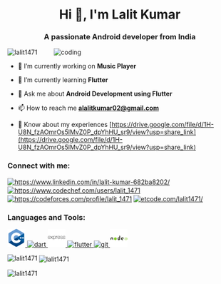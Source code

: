 <h1 align="center">Hi 👋, I'm Lalit Kumar</h1>
<h3 align="center">A passionate Android developer from India</h3>

<img align="right" alt="coding" width="400" src="https://i.gifer.com/6tXM.gif">

<p align="left"> <img src="https://komarev.com/ghpvc/?username=lalit1471&label=Profile%20views&color=0e75b6&style=flat" alt="lalit1471" /> </p>

- 🔭 I’m currently working on **Music Player**

- 🌱 I’m currently learning **Flutter**

- 💬 Ask me about **Android Development using Flutter**

- 📫 How to reach me **alalitkumar02@gmail.com**

- 📄 Know about my experiences [https://drive.google.com/file/d/1H-U8N_fzAOmrOs5lMvZ0P_dpYhHU_sr9/view?usp=share_link](https://drive.google.com/file/d/1H-U8N_fzAOmrOs5lMvZ0P_dpYhHU_sr9/view?usp=share_link)

<h3 align="left">Connect with me:</h3>
<p align="left">
<a href="https://linkedin.com/in/https://www.linkedin.com/in/lalit-kumar-682ba8202/" target="blank"><img align="center" src="https://raw.githubusercontent.com/rahuldkjain/github-profile-readme-generator/master/src/images/icons/Social/linked-in-alt.svg" alt="https://www.linkedin.com/in/lalit-kumar-682ba8202/" height="30" width="40" /></a>
<a href="https://www.codechef.com/users/https://www.codechef.com/users/lalit_1471" target="blank"><img align="center" src="https://cdn.jsdelivr.net/npm/simple-icons@3.1.0/icons/codechef.svg" alt="https://www.codechef.com/users/lalit_1471" height="30" width="40" /></a>
<a href="https://codeforces.com/profile/https://codeforces.com/profile/lalit_1471" target="blank"><img align="center" src="https://raw.githubusercontent.com/rahuldkjain/github-profile-readme-generator/master/src/images/icons/Social/codeforces.svg" alt="https://codeforces.com/profile/lalit_1471" height="30" width="40" /></a>
<a href="https://www.leetcode.com/etcode.com/lalit1471/" target="blank"><img align="center" src="https://raw.githubusercontent.com/rahuldkjain/github-profile-readme-generator/master/src/images/icons/Social/leet-code.svg" alt="etcode.com/lalit1471/" height="30" width="40" /></a>
</p>

<h3 align="left">Languages and Tools:</h3>
<p align="left"> <a href="https://www.w3schools.com/cpp/" target="_blank" rel="noreferrer"> <img src="https://raw.githubusercontent.com/devicons/devicon/master/icons/cplusplus/cplusplus-original.svg" alt="cplusplus" width="40" height="40"/> </a> <a href="https://dart.dev" target="_blank" rel="noreferrer"> <img src="https://www.vectorlogo.zone/logos/dartlang/dartlang-icon.svg" alt="dart" width="40" height="40"/> </a> <a href="https://expressjs.com" target="_blank" rel="noreferrer"> <img src="https://raw.githubusercontent.com/devicons/devicon/master/icons/express/express-original-wordmark.svg" alt="express" width="40" height="40"/> </a> <a href="https://flutter.dev" target="_blank" rel="noreferrer"> <img src="https://www.vectorlogo.zone/logos/flutterio/flutterio-icon.svg" alt="flutter" width="40" height="40"/> </a> <a href="https://git-scm.com/" target="_blank" rel="noreferrer"> <img src="https://www.vectorlogo.zone/logos/git-scm/git-scm-icon.svg" alt="git" width="40" height="40"/> </a> <a href="https://nodejs.org" target="_blank" rel="noreferrer"> <img src="https://raw.githubusercontent.com/devicons/devicon/master/icons/nodejs/nodejs-original-wordmark.svg" alt="nodejs" width="40" height="40"/> </a> </p>

<p><img align="left" src="https://github-readme-stats.vercel.app/api/top-langs?username=lalit1471&show_icons=true&locale=en&layout=compact" alt="lalit1471" /></p>

<p>&nbsp;<img align="center" src="https://github-readme-stats.vercel.app/api?username=lalit1471&show_icons=true&locale=en" alt="lalit1471" /></p>

<p><img align="center" src="https://github-readme-streak-stats.herokuapp.com/?user=lalit1471&" alt="lalit1471" /></p>
